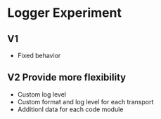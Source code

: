 # Logger Experiment

## V1

- Fixed behavior

## V2 Provide more flexibility

- Custom log level
- Custom format and log level for each transport
- Additionl data for each code module
